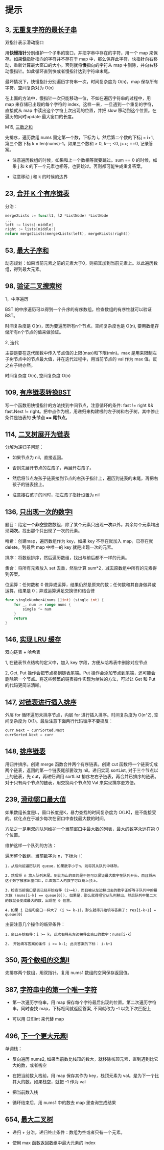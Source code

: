# 提示

## 3, [无重复字符的最长子串](https://leetcode-cn.com/problems/longest-substring-without-repeating-characters/)

双指针表示滑动窗口

用**快慢指针**分别维护一个子串的窗口，并把字串中存在的字符，用一个 map 来保存。如果**快**指针指向的字符并不存在于 map 中，那么保存此字符，快指针向右移动，重新计算最大窗口的大小。否则就将**慢**指向的字符从 map 中删除，并向右移动慢指针。如此循环直到快或者慢指针达到字符串末尾。

最坏情况下，快慢指针分别遍历字符串一次，时间复杂度为 O(n)。map 保存所有字符，空间复杂对为 O(n)

在上面的方法中，慢指针一次只能移动一位，不如在遍历字符串的过程中，用 map 来存储已出现的每个字符的 index。这样一来，一旦遇到一个重复的字符，直接就从 map 中读出这个字符上次出现的位置，并把 slow 移动到这个位置。在遍历的同时update 最大窗口的长度。

M15, [三数之和](https://leetcode-cn.com/problems/3sum/)

先排序，遍历数组 nums 固定第一个数，下标为 i。然后第二个数的下标j = i+1, 第三个数下标 k = len(nums)-1。如果三个数和 > 0, k--; <0, j++; ==0, 记录答案。

- 注意遍历数组的时候，如果和上一个数相等就要跳过。sum == 0 的时候，如果 j 和 k 的下一个元素也相等，也要跳过。否则都可能生成重复答案。

- 注意移动 j 和 k 的时候的边界

## 23, [合并 K 个有序链表](https://leetcode-cn.com/problems/merge-k-sorted-lists/)

分治：

```go
merge2Lists := func(l1, l2 *ListNode) *ListNode 
...
left := lists[:middle]
right := lists[middle:]
return merge2Lists(mergeKLists(left), mergeKLists(right))
```

## 53, [最大子序和](https://leetcode-cn.com/problems/maximum-subarray/)

动态规划：如果当前元素之前的元素大于0，则把其加到当前元素上。以此遍历数组，得到最大元素。

## 98, [验证二叉搜索树](https://leetcode-cn.com/problems/validate-binary-search-tree/)

1，中序遍历

BST 的中序遍历可以得到一个升序的有序数组。检查数组的有序性就可以验证BST。

时间复杂度是 O(n)，因为要遍历所有n个节点。空间复杂度也是 O(n), 要用数组存储所有n个节点的值来做验证。

2, 迭代

主要是要在迭代函数中传入节点值的上限(max)和下限(min)。max 是用来限制左子树节点中的节点最大值，并在迭代过程中，用当前节点的 val 作为 max 值。反之右子树亦然。

时间复杂度 O(n), 空间复杂度 O(n)

## 109, [有序链表转换BST](https://leetcode-cn.com/problems/convert-sorted-list-to-binary-search-tree/)

写一个函数用快慢指针的方法找到中间节点，注意循环的条件: fast != right && fast.Next != right。把中点作为根，用递归来构建根的左子树和右子树，其中停止条件是链表的 **头节点 == 尾节点**。

## 114, [二叉树展开为链表](https://leetcode-cn.com/problems/flatten-binary-tree-to-linked-list/)

分解为递归子问题：

- 如果节点为 nil，直接返回。

- 否则先展开节点的左孩子，再展开右孩子。

- 然后将节点左孩子链表接到节点的右孩子指针上，遍历到链表的末尾，再把右孩子的链表接上。

- 注意接右孩子的同时，把左孩子指针设置为 nil

## 136, [只出现一次的数字I](https://leetcode-cn.com/problems/single-number/)

题目：给定一个**非空**整数数组，除了某个元素只出现**一次**以外，其余每个元素均出现**两次**。找出那个只出现了一次的元素。

哈希：创建map，遍历数组作为 key，如果 key 不存在就加入 map，已存在就 delete。到最后 map 中唯一的 key 就是出现一次的元素。

排序：将数组排序，然后遍历数组，找出与前后都不一样的元素。

集合：将所有元素放入 set 去重，然后计算 sum*2，减去原数组中所有的元素得到答案。

位运算：任何数和 0 做异或运算，结果仍然是原来的数；任何数和其自身做异或运算，结果是 0；异或运算满足交换律和结合律

```go
func singleNumber4(nums []int) (single int) {
    for _, num := range nums {
        single ^= num
    }
    return
}
```

## 146, [实现 LRU 缓存](https://leetcode-cn.com/problems/lru-cache/)

双向链表 + 哈希表

1, 在链表节点结构的定义中，加入 key 字段，方便从哈希表中删除对应节点

2, Get, Put 操作会把节点移到链表尾端。Put 操作会添加节点到尾端，还可能会删除第一个节点。将这些频繁的链表操作实现为单独的方法，可以让 Get 和 Put 的代码更简洁清晰。

## 147, [对链表进行插入排序](https://leetcode-cn.com/problems/insertion-sort-list/)

外层 for 循环遍历未排序节点，内层 for 进行插入排序。时间复杂度为 O(n^2), 空间复杂度为 O(1)。最后注意下面两行代码循序不要搞反：

```go
curr.Next = currSorted.Next
currSorted.Next = curr
```

## 148, [排序链表](https://leetcode-cn.com/problems/sort-list/)

用归并排序。创建 merge 函数合并两个有序链表。创建 cut 函数将一个链表切成两个链表，返回的第一个链表尾部要改为 nil。递归实现 sortList, 对于三个节点以上的链表，先 cut，再递归调用 sortList 排序左右子链表，再合并已排序的链表。对于只有两个节点的链表，用交换两个节点的 Val 来实现排序更方便。

## 239, [滑动窗口最大值](https://leetcode-cn.com/problems/sliding-window-maximum/)

如果数组长度是L，窗口长度是K，暴力查找的时间复杂度为 O(LK)，是不能接受的。优化点在于减少每次在窗口中查找最大数的时间。

方法之一是用双向队列维护一个当前窗口中最大数的列表，最大的数字永远在第 0 个位置。

维护这样一个队列的方法：

遍历整个数组，当前数字为 n，下标为 i：

```text
1，从后向前遍历队列 queue，如果数字小于n，则将其从队列中移除。

2，然后将 n 放入队列末尾。到此为止的目的是不但可以保证最大数字在队列开头，而且将来这个数字被移出窗口后，后面第二大的数字可以马上顶上。

3，检查当前窗口是否已经开始右移 (i>=k)，而且被从左边移出去的数字正好等于队列中的最大数 (nums[i-k] == queue[0]), 如果是，那么就得把它从队列移出，然后队列中第二大的数就会变成最大的数，出现在 0 位置。

4，如果 i 已经和窗口一样大了 (i >= k-1)，那么就得开始填写答案了: res[i-k+1] = queue[0]
```

主要注意几个操作的临界条件：

```text
1，窗口开始右移：i >= k; 此次右移从左边被移出窗口的数字：nums[i-k]

2， 开始填写答案的条件 i >= k-1; 此次答案的下标： i-k+1
```

## 350, [两个数组的交集II](https://leetcode-cn.com/problems/intersection-of-two-arrays-ii/)

先排序两个数组，用双指针。复用 nums1 数组的空间保存返回值。

## 387, [字符串中的第一个唯一字符](https://leetcode-cn.com/problems/first-unique-character-in-a-string/)

- 第一次遍历字符串，用 map 保存每个字符最后出现的位置。第二次遍历字符串，同时查找 map，下标相同就返回答案, 不同就改为 -1 以免下次匹配上

- 可以用 [26]int 来代替 map

## 496, [下一个更大元素I](https://leetcode-cn.com/problems/next-greater-element-i/)

单调栈：

- 反向遍历 nums2, 如果当前数比栈顶的数大，就移除栈顶元素，直到遇到比它大的数，或者栈空

- 在把当前数入栈前，用 map 保存其作为 key，栈顶元素为 val。是为下一个比其大的数。如果栈空，就把 -1 作为 val

- 把当前数入栈

- 循环结束后，用 nums1 中的数去 map 里查询生成结果

## 654, [最大二叉树](https://leetcode-cn.com/problems/maximum-binary-tree/)

- 递归 + 分治。递归终止条件：数组为空或者只有一个元素。

- 使用 max 函数返回数组中最大元素的 index
